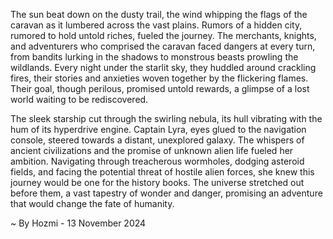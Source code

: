 
The sun beat down on the dusty trail, the wind whipping the flags of the caravan as it lumbered across the vast plains. Rumors of a hidden city, rumored to hold untold riches, fueled the journey. The merchants, knights, and adventurers who comprised the caravan faced dangers at every turn, from bandits lurking in the shadows to monstrous beasts prowling the wildlands. Every night under the starlit sky, they huddled around crackling fires, their stories and anxieties woven together by the flickering flames. Their goal, though perilous, promised untold rewards, a glimpse of a lost world waiting to be rediscovered. 

The sleek starship cut through the swirling nebula, its hull vibrating with the hum of its hyperdrive engine. Captain Lyra, eyes glued to the navigation console, steered towards a distant, unexplored galaxy. The whispers of ancient civilizations and the promise of unknown alien life fueled her ambition. Navigating through treacherous wormholes, dodging asteroid fields, and facing the potential threat of hostile alien forces, she knew this journey would be one for the history books.  The universe stretched out before them, a vast tapestry of wonder and danger, promising an adventure that would change the fate of humanity. 

~ By Hozmi - 13 November 2024
